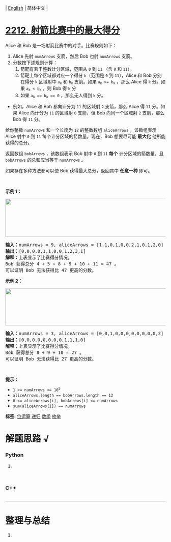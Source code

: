 | [English](README_EN.md) | 简体中文 |

# [2212. 射箭比赛中的最大得分](https://leetcode.cn/problems/maximum-points-in-an-archery-competition)
<p>Alice 和 Bob 是一场射箭比赛中的对手。比赛规则如下：</p>

<ol>
	<li>Alice 先射 <code>numArrows</code> 支箭，然后 Bob 也射 <code>numArrows</code> 支箭。</li>
	<li>分数按下述规则计算：
	<ol>
		<li>箭靶有若干整数计分区域，范围从 <code>0</code> 到 <code>11</code> （含 <code>0</code> 和 <code>11</code>）。</li>
		<li>箭靶上每个区域都对应一个得分 <code>k</code>（范围是 <code>0</code> 到 <code>11</code>），Alice 和 Bob 分别在得分 <code>k</code>&nbsp;区域射中&nbsp;<code>a<sub>k</sub></code> 和 <code>b<sub>k</sub></code> 支箭。如果 <code>a<sub>k</sub> &gt;= b<sub>k</sub></code> ，那么 Alice 得 <code>k</code> 分。如果 <code>a<sub>k</sub> &lt; b<sub>k</sub></code> ，则 Bob 得 <code>k</code> 分</li>
		<li>如果 <code>a<sub>k</sub> == b<sub>k</sub> == 0</code> ，那么无人得到 <code>k</code> 分。</li>
	</ol>
	</li>
</ol>

<ul>
	<li>
	<p>例如，Alice 和 Bob 都向计分为 <code>11</code> 的区域射 <code>2</code> 支箭，那么 Alice 得 <code>11</code> 分。如果 Alice 向计分为 <code>11</code> 的区域射 <code>0</code> 支箭，但 Bob 向同一个区域射 <code>2</code> 支箭，那么 Bob 得&nbsp;<code>11</code> 分。</p>
	</li>
</ul>

<p>给你整数 <code>numArrows</code> 和一个长度为 <code>12</code> 的整数数组 <code>aliceArrows</code> ，该数组表示 Alice 射中&nbsp;<code>0</code> 到 <code>11</code> 每个计分区域的箭数量。现在，Bob 想要尽可能 <strong>最大化</strong> 他所能获得的总分。</p>

<p>返回数组 <code>bobArrows</code><em> </em>，该数组表示 Bob 射中&nbsp;<code>0</code> 到 <code>11</code> <strong>每个</strong> 计分区域的箭数量。且 <code>bobArrows</code> 的总和应当等于 <code>numArrows</code> 。</p>

<p>如果存在多种方法都可以使 Bob 获得最大总分，返回其中 <strong>任意一种</strong> 即可。</p>

<p>&nbsp;</p>

<p><strong>示例 1：</strong></p>

<p><img alt="" src="https://pic.leetcode-cn.com/1647744752-kQKrXw-image.png" style="width: 600px; height: 120px;" /></p>

<pre>
<strong>输入：</strong>numArrows = 9, aliceArrows = [1,1,0,1,0,0,2,1,0,1,2,0]
<strong>输出：</strong>[0,0,0,0,1,1,0,0,1,2,3,1]
<strong>解释：</strong>上表显示了比赛得分情况。
Bob 获得总分 4 + 5 + 8 + 9 + 10 + 11 = 47 。
可以证明 Bob 无法获得比 47 更高的分数。
</pre>

<p><strong>示例 2：</strong></p>

<p><img alt="" src="https://pic.leetcode-cn.com/1647744785-cMHzaC-image.png" style="width: 600px; height: 117px;" /></p>

<pre>
<strong>输入：</strong>numArrows = 3, aliceArrows = [0,0,1,0,0,0,0,0,0,0,0,2]
<strong>输出：</strong>[0,0,0,0,0,0,0,0,1,1,1,0]
<strong>解释：</strong>上表显示了比赛得分情况。
Bob 获得总分 8 + 9 + 10 = 27 。
可以证明 Bob 无法获得比 27 更高的分数。
</pre>

<p>&nbsp;</p>

<p><strong>提示：</strong></p>

<ul>
	<li><code>1 &lt;= numArrows &lt;= 10<sup>5</sup></code></li>
	<li><code>aliceArrows.length == bobArrows.length == 12</code></li>
	<li><code>0 &lt;= aliceArrows[i], bobArrows[i] &lt;= numArrows</code></li>
	<li><code>sum(aliceArrows[i]) == numArrows</code></li>
</ul>

**标签:**  [位运算](https://leetcode.cn/tag/bit-manipulation) [递归](https://leetcode.cn/tag/recursion) [数组](https://leetcode.cn/tag/array) [枚举](https://leetcode.cn/tag/enumeration) 
# 解题思路 √

### Python

1. 

```python

```


```python

```

### C++

```cpp

```

---



# 整理与总结

1. 